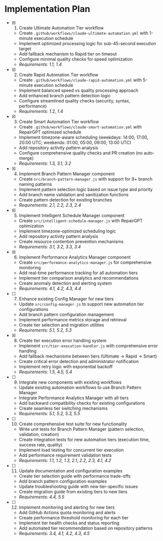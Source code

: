 # Implementation Plan

- [x] 1. Create Ultimate Automation Tier workflow
  - Create `.github/workflows/claude-ultimate-automation.yml` with 1-minute execution schedule
  - Implement optimized processing logic for sub-45-second execution target
  - Add fallback mechanism to Rapid tier on timeout
  - Configure minimal quality checks for speed optimization
  - _Requirements: 1.1, 1.4_

- [x] 2. Create Rapid Automation Tier workflow
  - Create `.github/workflows/claude-rapid-automation.yml` with 5-minute execution schedule
  - Implement balanced speed vs quality processing approach
  - Add enhanced branch pattern detection logic
  - Configure streamlined quality checks (security, syntax, performance)
  - _Requirements: 1.2, 1.4_

- [x] 3. Create Smart Automation Tier workflow
  - Create `.github/workflows/claude-smart-automation.yml` with RepairGPT optimized schedule
  - Implement timezone-aware scheduling (weekdays: 14:00, 17:00, 20:00 UTC; weekends: 01:00, 05:00, 09:00, 13:00 UTC)
  - Add repository activity pattern analysis
  - Configure comprehensive quality checks and PR creation (no auto-merge)
  - _Requirements: 1.3, 3.1, 3.2_

- [x] 4. Implement Branch Pattern Manager component
  - Create `src/branch-pattern-manager.js` with support for 9+ branch naming patterns
  - Implement pattern selection logic based on issue type and priority
  - Add branch name validation and sanitization functions
  - Create pattern detection for existing branches
  - _Requirements: 2.1, 2.2, 2.3, 2.4_

- [x] 5. Implement Intelligent Schedule Manager component
  - Create `src/intelligent-schedule-manager.js` with RepairGPT optimization
  - Implement timezone-optimized scheduling logic
  - Add repository activity pattern analysis
  - Create resource contention prevention mechanisms
  - _Requirements: 3.1, 3.2, 3.3, 3.4_

- [x] 6. Implement Performance Analytics Manager component
  - Create `src/performance-analytics-manager.js` for comprehensive monitoring
  - Add real-time performance tracking for all automation tiers
  - Implement tier comparison analytics and recommendations
  - Create anomaly detection and alerting system
  - _Requirements: 4.1, 4.2, 4.3, 4.4_

- [ ] 7. Enhance existing Config Manager for new tiers
  - Update `src/config-manager.js` to support new automation tier configurations
  - Add branch pattern configuration management
  - Implement performance metrics storage and retrieval
  - Create tier selection and migration utilities
  - _Requirements: 5.1, 5.2, 5.3_

- [x] 8. Create tier execution error handling system
  - Implement `src/tier-execution-handler.js` with comprehensive error handling
  - Add fallback mechanisms between tiers (Ultimate → Rapid → Smart)
  - Create critical error detection and administrator notification
  - Implement retry logic with exponential backoff
  - _Requirements: 1.5, 4.5, 5.4_

- [ ] 9. Integrate new components with existing workflows
  - Update existing automation workflows to use Branch Pattern Manager
  - Integrate Performance Analytics Manager with all tiers
  - Add backward compatibility checks for existing configurations
  - Create seamless tier switching mechanisms
  - _Requirements: 5.1, 5.2, 5.3, 5.5_

- [ ] 10. Create comprehensive test suite for new functionality
  - Write unit tests for Branch Pattern Manager (pattern selection, validation, creation)
  - Create integration tests for new automation tiers (execution time, success rate, quality)
  - Implement load testing for concurrent tier execution
  - Add performance requirement validation tests
  - _Requirements: 1.1, 1.2, 1.3, 2.1, 2.2, 2.3, 4.1, 4.2_

- [ ] 11. Update documentation and configuration examples
  - Create tier selection guide with performance trade-offs
  - Add branch pattern configuration examples
  - Update troubleshooting guide with new tier-specific issues
  - Create migration guide from existing tiers to new tiers
  - _Requirements: 4.4, 5.5_

- [ ] 12. Implement monitoring and alerting for new tiers
  - Add GitHub Actions quota monitoring and alerts
  - Create performance threshold monitoring for each tier
  - Implement tier health checks and status reporting
  - Add automated tier recommendation based on repository patterns
  - _Requirements: 3.4, 4.1, 4.2, 4.3, 4.5_

